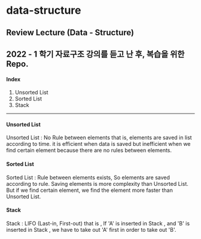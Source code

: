 # data-structure
Review Lecture (Data - Structure)    
----------------------------------------
2022 - 1 학기 자료구조 강의를 듣고 난 후, 복습을 위한 Repo.    
----------------------------------------
#### Index
1. Unsorted List   
2. Sorted List 
3. Stack
----------------------------------------    
#### Unsorted List
Unsorted List : No Rule between elements that is, elements are saved in list according to time. it is efficient when data is saved but inefficient when we find certain element because there are no rules between elements.    
    

#### Sorted List
Sorted List : Rule between elements exists, So elements are saved according to rule. Saving elements is more complexity than Unsorted List. But if we find certain element, we find the element more faster than Unsorted List.    
    
    
#### Stack    
Stack : LIFO (Last-in, First-out) that is , If 'A' is inserted in Stack , and 'B' is inserted in Stack , we have to take out 'A' first in order to take out 'B'.
